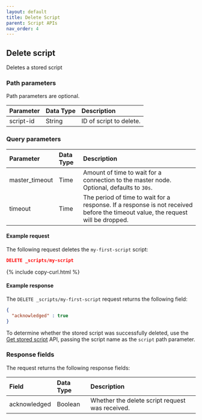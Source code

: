 ```yaml
---
layout: default
title: Delete Script
parent: Script APIs
nav_order: 4
---
```


## Delete script

Deletes a stored script

### Path parameters

Path parameters are optional. 

| Parameter | Data Type | Description | 
:--- | :--- | :---
| script-id | String | ID of script to delete. |

### Query parameters

| Parameter | Data Type | Description | 
:--- | :--- | :---
| master_timeout | Time | Amount of time to wait for a connection to the master node. Optional, defaults to `30s`. |
| timeout | Time | The period of time to wait for a response. If a response is not received before the timeout value, the request will be dropped.

#### Example request

The following request deletes the `my-first-script` script:

````json
DELETE _scripts/my-script
````
{% include copy-curl.html %}

#### Example response

The `DELETE _scripts/my-first-script` request returns the following field:

````json
{
  "acknowledged" : true
}
````

To determine whether the stored script was successfully deleted, use the [Get stored script]({{site.url}}{{site.baseurl}}/api-reference/script-apis/get-stored-script/) API, passing the script name as the `script` path parameter.

### Response fields

The <HTTP METHOD> <endpoint> request returns the following response fields:

| Field | Data Type | Description | 
:--- | :--- | :---
| acknowledged | Boolean | Whether the delete script request was received. |